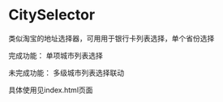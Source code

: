 # CitySelector
类似淘宝的地址选择器，可用用于银行卡列表选择，单个省份选择

完成功能：
单项城市列表选择

未完成功能：
多级城市列表选择联动

具体使用见index.html页面



